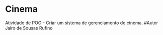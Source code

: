 # Cinema
Atividade de POO - Criar um sistema de gerenciamento de cinema.
#Autor Jairo de Sousas Rufino
